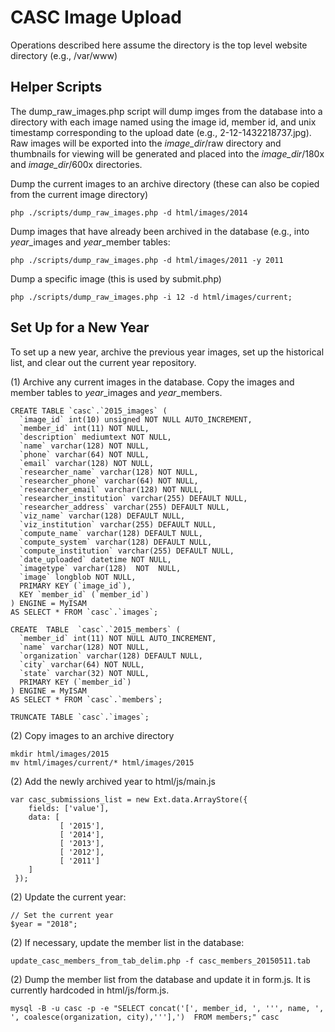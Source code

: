 CASC Image Upload
=================

Operations described here assume the directory is the top level website directory (e.g., /var/www)

Helper Scripts
--------------

The dump\_raw\_images.php script will dump imges from the database into a directory with each image named using the image id,
member id, and unix timestamp corresponding to the upload date (e.g., 2-12-1432218737.jpg). Raw images will be exported into
the *image_dir*/raw directory and thumbnails for viewing will be generated and placed into the *image_dir*/180x and
*image_dir*/600x directories.

Dump the current images to an archive directory (these can also be copied from the current image directory)

	php ./scripts/dump_raw_images.php -d html/images/2014

Dump images that have already been archived in the database (e.g., into *year*\_images and *year*\_member tables:

	php ./scripts/dump_raw_images.php -d html/images/2011 -y 2011

Dump a specific image (this is used by submit.php)

	php ./scripts/dump_raw_images.php -i 12 -d html/images/current;

Set Up for a New Year
---------------------

To set up a new year, archive the previous year images, set up the historical list, and clear out
the current year repository.

(1) Archive any current images in the database. Copy the images and member tables to *year*\_images and *year*\_members.

    CREATE TABLE `casc`.`2015_images` (
	  `image_id` int(10) unsigned NOT NULL AUTO_INCREMENT,
	  `member_id` int(11) NOT NULL,
	  `description` mediumtext NOT NULL,
	  `name` varchar(128) NOT NULL,
	  `phone` varchar(64) NOT NULL,
	  `email` varchar(128) NOT NULL,
	  `researcher_name` varchar(128) NOT NULL,
	  `researcher_phone` varchar(64) NOT NULL,
	  `researcher_email` varchar(128) NOT NULL,
	  `researcher_institution` varchar(255) DEFAULT NULL,
	  `researcher_address` varchar(255) DEFAULT NULL,
	  `viz_name` varchar(128) DEFAULT NULL,
	  `viz_institution` varchar(255) DEFAULT NULL,
	  `compute_name` varchar(128) DEFAULT NULL,
	  `compute_system` varchar(128) DEFAULT NULL,
	  `compute_institution` varchar(255) DEFAULT NULL,
	  `date_uploaded` datetime NOT NULL,
	  `imagetype` varchar(128)  NOT  NULL,
	  `image` longblob NOT NULL,
	  PRIMARY KEY (`image_id`),
	  KEY `member_id` (`member_id`)
	) ENGINE = MyISAM
	AS SELECT * FROM `casc`.`images`;

	CREATE  TABLE  `casc`.`2015_members` (
	  `member_id` int(11) NOT NULL AUTO_INCREMENT,
	  `name` varchar(128) NOT NULL,
	  `organization` varchar(128) DEFAULT NULL,
	  `city` varchar(64) NOT NULL,
	  `state` varchar(32) NOT NULL,
	  PRIMARY KEY (`member_id`)
	) ENGINE = MyISAM
	AS SELECT * FROM `casc`.`members`;

	TRUNCATE TABLE `casc`.`images`;
	
(2) Copy images to an archive directory

	mkdir html/images/2015
	mv html/images/current/* html/images/2015
	
(2) Add the newly archived year to html/js/main.js

    var casc_submissions_list = new Ext.data.ArrayStore({
        fields: ['value'],
        data: [
               [ '2015'],
               [ '2014'],
               [ '2013'],
               [ '2012'],
               [ '2011']
        ] 
     });

(2) Update the current year:

	// Set the current year
	$year = "2018";

(2) If necessary, update the member list in the database:

	update_casc_members_from_tab_delim.php -f casc_members_20150511.tab

(2) Dump the member list from the database and update it in form.js. It is currently hardcoded in html/js/form.js.

	mysql -B -u casc -p -e "SELECT concat('[', member_id, ', ''', name, ', ', coalesce(organization, city),'''],')  FROM members;" casc
